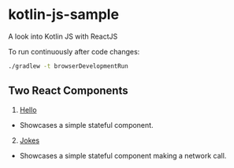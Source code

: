 # kotlin-js-sample
A look into Kotlin JS with ReactJS

To run continuously after code changes:
```bash
./gradlew -t browserDevelopmentRun
```

## Two React Components
1. [Hello](https://github.com/danherrera/kotlin-js-sample/blob/master/src/main/kotlin/Hello.kt)
  - Showcases a simple stateful component.
2. [Jokes](https://github.com/danherrera/kotlin-js-sample/blob/master/src/main/kotlin/Joke.kt)
  - Showcases a simple stateful component making a network call.
